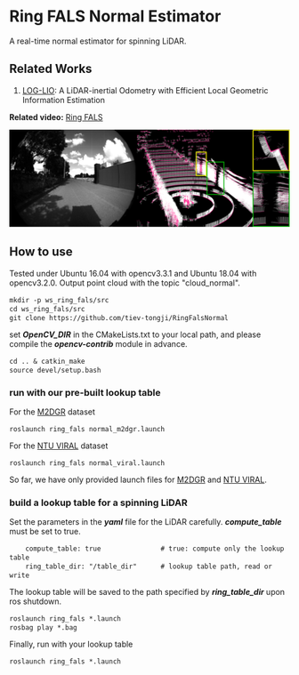 # Ring FALS Normal Estimator
A real-time normal estimator for spinning LiDAR.
## Related Works

1. [LOG-LIO](https://github.com/tiev-tongji/LOG-LIO): A LiDAR-inertial Odometry with Efficient Local Geometric Information Estimation

**Related video:**  [Ring FALS](https://youtu.be/cxTLywI7X7M)

![normals.jpg](fig%2Fnormals.jpg)

## How to use
Tested under Ubuntu 16.04 with opencv3.3.1 and Ubuntu 18.04 with opencv3.2.0. 
Output point cloud with the topic "cloud_normal".

```angular2html
mkdir -p ws_ring_fals/src
cd ws_ring_fals/src
git clone https://github.com/tiev-tongji/RingFalsNormal
```
set _**OpenCV_DIR**_ in the CMakeLists.txt to your local path, and please compile the  _**opencv-contrib**_ module in advance.
```
cd .. & catkin_make
source devel/setup.bash
```

### run with our pre-built lookup table
For the [M2DGR](https://github.com/SJTU-ViSYS/M2DGR) dataset
```
roslaunch ring_fals normal_m2dgr.launch 
```
For the [NTU VIRAL](https://github.com/ntu-aris/ntu_viral_dataset) dataset
```
roslaunch ring_fals normal_viral.launch 
```
So far, we have only provided launch files for [M2DGR](https://github.com/SJTU-ViSYS/M2DGR) and [NTU VIRAL](https://github.com/ntu-aris/ntu_viral_dataset).

### build a lookup table for a spinning LiDAR
Set the parameters in the _**yaml**_ file for the LiDAR carefully.
**_compute_table_** must be set to true.
```angular2html
    compute_table: true               # true: compute only the lookup table
    ring_table_dir: "/table_dir"      # lookup table path, read or write
```
The lookup table will be saved to the path specified by  **_ring_table_dir_** upon ros shutdown.
```
roslaunch ring_fals *.launch
rosbag play *.bag
```
Finally, run with your lookup table
```
roslaunch ring_fals *.launch 
```
